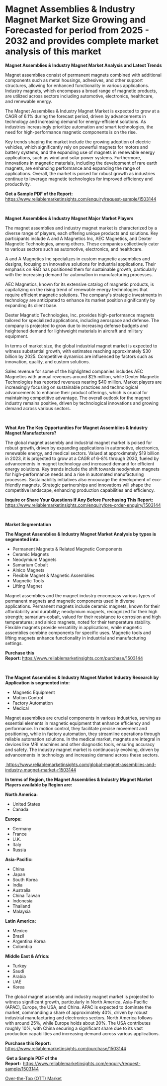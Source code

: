 <p><h1>Magnet Assemblies & Industry Magnet Market Size Growing and Forecasted for period from 2025 - 2032 and provides complete market analysis of this market</h1></p><p><strong>Magnet Assemblies & Industry Magnet Market Analysis and Latest Trends</strong></p>
<p><p>Magnet assemblies consist of permanent magnets combined with additional components such as metal housings, adhesives, and other support structures, allowing for enhanced functionality in various applications. Industry magnets, which encompass a broad range of magnetic products, are utilized across sectors including automotive, electronics, healthcare, and renewable energy. </p><p>The Magnet Assemblies & Industry Magnet Market is expected to grow at a CAGR of 6.1% during the forecast period, driven by advancements in technology and increasing demand for energy-efficient solutions. As industries increasingly prioritize automation and smart technologies, the need for high-performance magnetic components is on the rise. </p><p>Key trends shaping the market include the growing adoption of electric vehicles, which significantly rely on powerful magnets for motors and battery systems, and the expanding use of magnets in renewable energy applications, such as wind and solar power systems. Furthermore, innovations in magnetic materials, including the development of rare earth magnets, are enhancing performance and expanding the range of applications. Overall, the market is poised for robust growth as industries continue to leverage magnetic technologies for improved efficiency and productivity.</p></p>
<p><strong>Get a Sample PDF of the Report:&nbsp;</strong> <a href="https://www.reliablemarketinsights.com/enquiry/request-sample/1503144?utm_campaign=3497&utm_medium=2&utm_source=Github&utm_content=ia&utm_term=23032025&utm_id=magnet-assemblies-industry-magnet">https://www.reliablemarketinsights.com/enquiry/request-sample/1503144</a></p>
<p>&nbsp;</p>
<p><strong>Magnet Assemblies & Industry Magnet Major Market Players</strong></p>
<p><p>The magnet assemblies and industry magnet market is characterized by a diverse range of players, each offering unique products and solutions. Key participants include A and A Magnetics Inc, AEC Magnetics, and Dexter Magnetic Technologies, among others. These companies collectively cater to various sectors such as automotive, electronics, and healthcare.</p><p>A and A Magnetics Inc specializes in custom magnetic assemblies and designs, focusing on innovative solutions for industrial applications. Their emphasis on R&D has positioned them for sustainable growth, particularly with the increasing demand for automation in manufacturing processes.</p><p>AEC Magnetics, known for its extensive catalog of magnetic products, is capitalizing on the rising trend of renewable energy technologies that require efficient magnetic solutions. The company's strategic investments in technology are anticipated to enhance its market position significantly by expanding its client base.</p><p>Dexter Magnetic Technologies, Inc. provides high-performance magnets tailored for specialized applications, including aerospace and defense. The company is projected to grow due to increasing defense budgets and heightened demand for lightweight materials in aircraft and military equipment.</p><p>In terms of market size, the global industrial magnet market is expected to witness substantial growth, with estimates reaching approximately $30 billion by 2025. Competitive dynamics are influenced by factors such as innovation, quality, and custom solutions.</p><p>Sales revenue for some of the highlighted companies includes AEC Magnetics with annual revenues around $25 million, while Dexter Magnetic Technologies has reported revenues nearing $40 million. Market players are increasingly focusing on sustainable practices and technological advancements to enhance their product offerings, which is crucial for maintaining competitive advantage. The overall outlook for the magnet industry remains positive, driven by technological innovations and growing demand across various sectors.</p></p>
<p>&nbsp;</p>
<p><strong>What Are The Key Opportunities For Magnet Assemblies & Industry Magnet Manufacturers?</strong></p>
<p><p>The global magnet assembly and industrial magnet market is poised for robust growth, driven by expanding applications in automotive, electronics, renewable energy, and medical sectors. Valued at approximately $19 billion in 2023, it is projected to grow at a CAGR of 6-8% through 2030, fueled by advancements in magnet technology and increased demand for efficient energy solutions. Key trends include the shift towards neodymium magnets for high-performance needs and a rise in automated manufacturing processes. Sustainability initiatives also encourage the development of eco-friendly magnets. Strategic partnerships and innovations will shape the competitive landscape, enhancing production capabilities and efficiency.</p></p>
<p><strong>Inquire or Share Your Questions If Any Before Purchasing This Report:</strong> <a href="https://www.reliablemarketinsights.com/enquiry/pre-order-enquiry/1503144?utm_campaign=3497&utm_medium=2&utm_source=Github&utm_content=ia&utm_term=23032025&utm_id=magnet-assemblies-industry-magnet">https://www.reliablemarketinsights.com/enquiry/pre-order-enquiry/1503144</a></p>
<p>&nbsp;</p>
<p><strong>Market Segmentation</strong></p>
<p><strong>The Magnet Assemblies & Industry Magnet Market Analysis by types is segmented into:</strong></p>
<p><ul><li>Permanent Magnets & Related Magnetic Components</li><li>Ceramic Magnets</li><li>Neodymium Magnets</li><li>Samarium Cobalt</li><li>Alnico Magnets</li><li>Flexible Magnet & Magnetic Assemblies</li><li>Magnetic Tools</li><li>Lifting Magnet</li></ul></p>
<p><p>Magnet assemblies and the magnet industry encompass various types of permanent magnets and magnetic components used in diverse applications. Permanent magnets include ceramic magnets, known for their affordability and durability; neodymium magnets, recognized for their high strength; samarium-cobalt, valued for their resistance to corrosion and high temperatures; and alnico magnets, noted for their temperature stability. Flexible magnets provide versatility in applications, while magnetic assemblies combine components for specific uses. Magnetic tools and lifting magnets enhance functionality in industrial and manufacturing settings.</p></p>
<p><strong>Purchase this Report:&nbsp;</strong><a href="https://www.reliablemarketinsights.com/purchase/1503144?utm_campaign=3497&utm_medium=2&utm_source=Github&utm_content=ia&utm_term=23032025&utm_id=magnet-assemblies-industry-magnet">https://www.reliablemarketinsights.com/purchase/1503144</a></p>
<p>&nbsp;</p>
<p><strong>The Magnet Assemblies & Industry Magnet Market Industry Research by Application is segmented into:</strong></p>
<p><ul><li>Magnetic Equipment</li><li>Motion Control</li><li>Factory Automation</li><li>Medical</li></ul></p>
<p><p>Magnet assemblies are crucial components in various industries, serving as essential elements in magnetic equipment that enhance efficiency and performance. In motion control, they facilitate precise movement and positioning, while in factory automation, they streamline operations through reliable automation solutions. In the medical market, magnets are integral in devices like MRI machines and other diagnostic tools, ensuring accuracy and safety. The industry magnet market is continuously evolving, driven by advancements in technology and increasing demand across these sectors.</p></p>
<p><a href="https://www.reliablemarketinsights.com/global-magnet-assemblies-and-industry-magnet-market-r1503144?utm_campaign=3497&utm_medium=2&utm_source=Github&utm_content=ia&utm_term=23032025&utm_id=magnet-assemblies-industry-magnet">&nbsp;https://www.reliablemarketinsights.com/global-magnet-assemblies-and-industry-magnet-market-r1503144</a></p>
<p><strong>In terms of Region, the Magnet Assemblies & Industry Magnet Market Players available by Region are:</strong></p>
<p>
    <p> <strong> North America: </strong>
        <ul>
            <li>United States</li>
            <li>Canada</li>
        </ul>
        </p> 
    <p> <strong> Europe: </strong>
        <ul>
            <li>Germany</li>
            <li>France</li>
            <li>U.K.</li>
            <li>Italy</li>
            <li>Russia</li>
        </ul>
        </p> 
    <p> <strong> Asia-Pacific: </strong>
        <ul>
            <li>China</li>
            <li>Japan</li>
            <li>South Korea</li>
            <li>India</li>
            <li>Australia</li>
            <li>China Taiwan</li>
            <li>Indonesia</li>
            <li>Thailand</li>
            <li>Malaysia</li>
        </ul>
        </p> 
    <p> <strong> Latin America: </strong>
        <ul>
            <li>Mexico</li>
            <li>Brazil</li>
            <li>Argentina Korea</li>
            <li>Colombia</li>
        </ul>
        </p> 
    <p> <strong> Middle East & Africa: </strong>
        <ul>
            <li>Turkey</li>
            <li>Saudi</li>
            <li>Arabia</li>
            <li>UAE</li>
            <li>Korea</li>
        </ul>
    </p>
    </p>
<p><p>The global magnet assembly and industry magnet market is projected to witness significant growth, particularly in North America, Asia-Pacific (APAC), Europe, the USA, and China. APAC is expected to dominate the market, commanding a share of approximately 40%, driven by robust industrial manufacturing and electronics sectors. North America follows with around 25%, while Europe holds about 20%. The USA contributes roughly 10%, with China securing a significant share due to its vast production capabilities and increasing demand across various applications.</p></p>
<p><strong>Purchase this Report: </strong><a href="https://www.reliablemarketinsights.com/purchase/1503144?utm_campaign=3497&utm_medium=2&utm_source=Github&utm_content=ia&utm_term=23032025&utm_id=magnet-assemblies-industry-magnet">https://www.reliablemarketinsights.com/purchase/1503144</a></p>
<p>&nbsp;<strong>Get a Sample PDF of the Report:&nbsp;&nbsp;</strong><a href="https://www.reliablemarketinsights.com/enquiry/request-sample/1503144?utm_campaign=3497&utm_medium=2&utm_source=Github&utm_content=ia&utm_term=23032025&utm_id=magnet-assemblies-industry-magnet">https://www.reliablemarketinsights.com/enquiry/request-sample/1503144</a></p>
<p><strong></strong></p>
<p><p><a href="https://github.com/prantoblouin/Market-Research-Report-List-1/blob/main/over-the-top-ott-market.md?utm_campaign=3497&utm_medium=2&utm_source=Github&utm_content=ia&utm_term=23032025&utm_id=magnet-assemblies-industry-magnet">Over-the-Top (OTT) Market</a></p></p>